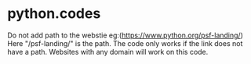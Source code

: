 # python.codes
Do not add path to the webstie eg:(https://www.python.org/psf-landing/)
Here "/psf-landing/" is the path. The code only works if the link does not have a path. 
Websites with any domain will work on this code.

